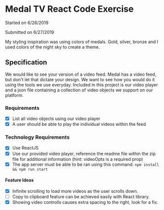 # Medal TV React Code Exercise

Started on 6/26/2019

Submitted on 6/27/2019

My styling inspiration was using colors of medals. Gold, silver, bronze and I used colors of the night sky to create a theme.

## Specification

We would like to see your version of a video feed. Medal has a video feed, but don't let that dictate your design. We want to see how you would do it using the tools we use everyday. Included in this project is our video player and a json file containing a collection of video objects we support on our platform.

### Requirements

- [x] List all video objects using our video player
- [x] A user should be able to play the individual videos within the feed

### Technology Requirements

- [x] Use ReactJS
- [x] Use our provided video player, reference the readme file within the zip file for additional information (hint: videoOpts is a required prop)
- [x] The app server must be able to be ran using this command:
      `npm install && npm run start`

#### Feature Ideas

- [x] Infinite scrolling to load more videos as the user scrolls down.
- [ ] Copy to clipboard feature can be achieved easily with React library.
- [x] Showing video controlls causes extra spacing to the right, look for a fix.
